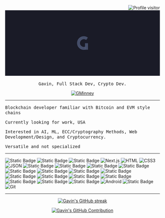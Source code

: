 <a href="https://komarev.com/ghpvc/?username=GMinney">
  <img align="right" src="https://komarev.com/ghpvc/?username=GMinney&label=Visitors&color=0e75b6&style=flat" alt="Profile visitor" />
</a>
<br>
<picture>
   <source media="(prefers-color-scheme: dark)" srcset="/GStock Background.png">
   <source media="(prefers-color-scheme: light)" srcset="/GStock Background.png">
   <img alt="GMinney" src="/GStock Background.png">
</picture>


<p align="center">
  <samp>Gavin, Full Stack Dev, Crypto Dev.</samp>
</p>


<p align="center">
  <a href="https://www.linkedin.com/in/gminney/" target="_blank">
    <img src="https://img.shields.io/badge/LinkedIn-0077B5?style=for-the-badge&logo=linkedin&logoColor=white" alt="GMinney"/>
 </a>
</p>

<hr/>

<samp>Blockchain developer familiar with Bitcoin and EVM style chains</samp>
  
<samp>Currently looking for work, USA</samp>
  
<samp>Interested in AI, ML, ECC/Cryptography Methods, Web Development/Design, and Cryptocurrency.</samp>

<samp>Versatile and not specialized</samp>

<hr/>

<!--https://simpleicons.org/ and https://shields.io/badges-->
![Static Badge](https://img.shields.io/badge/Javascript-white?style=for-the-badge&logo=javascript&logoColor=%23FFFFFF&color=%23DDBB00)
![Static Badge](https://img.shields.io/badge/React-white?style=for-the-badge&logo=react&logoColor=%23FFFFFF&color=%2341DAFB)
![Static Badge](https://img.shields.io/badge/Node.js-white?style=for-the-badge&logo=node.js&logoColor=%23FFFFFF&color=%23339933)
![Next.js](https://img.shields.io/badge/next.js-000000?style=for-the-badge&logo=nextdotjs&logoColor=white)
![HTML](https://img.shields.io/badge/HTML5-E34F26?style=for-the-badge&logo=html5&logoColor=white)
![CSS3](https://img.shields.io/badge/CSS3-1572B6?style=for-the-badge&logo=css3&logoColor=white)
![JSON](https://img.shields.io/badge/JSON-white?style=for-the-badge&logo=json&logoColor=%23FFFFFF&color=%23000000)
![Static Badge](https://img.shields.io/badge/Python-white?style=for-the-badge&logo=python&logoColor=%23FFFFFF&color=%233776AB)
![Static Badge](https://img.shields.io/badge/C-white?style=for-the-badge&logo=c&logoColor=%23FFFFFF&color=%23343434)
![Static Badge](https://img.shields.io/badge/C%2B%2B-white?style=for-the-badge&logo=c%2B%2B&logoColor=%23FFFFFF&color=%2300599C)
![Static Badge](https://img.shields.io/badge/C%23-white?style=for-the-badge&logo=csharp&logoColor=%23FFFFFF&color=%23512BD4)
![Static Badge](https://img.shields.io/badge/GoLang-white?style=for-the-badge&logo=go&logoColor=%23FFFFFF&color=%2300ADD8)
![Static Badge](https://img.shields.io/badge/MySQL-white?style=for-the-badge&logo=mysql&logoColor=%23FFFFFF&color=%234479A1)
![Static Badge](https://img.shields.io/badge/PostgreSQL-white?style=for-the-badge&logo=postgresql&logoColor=%23FFFFFF&color=%234169E1)
![Static Badge](https://img.shields.io/badge/Swift-white?style=for-the-badge&logo=swift&logoColor=%23FFFFFF&color=%23F05138)
![Static Badge](https://img.shields.io/badge/TensorFlow-white?style=for-the-badge&logo=tensorflow&logoColor=%23FFFFFF&color=%23FF6F00)
![Static Badge](https://img.shields.io/badge/Keras-white?style=for-the-badge&logo=keras&logoColor=%23FFFFFF&color=%23D00000)
![Static Badge](https://img.shields.io/badge/WebGL-white?style=for-the-badge&logo=webgl&logoColor=%23FFFFFF&color=%23990000)
![Static Badge](https://img.shields.io/badge/ThreeJS-white?style=for-the-badge&logo=three.js&logoColor=%23FFFFFF&color=%23000000)
![Static Badge](https://img.shields.io/badge/.NET-white?style=for-the-badge&logo=.net&logoColor=%23FFFFFF&color=%23512BD4)
![Static Badge](https://img.shields.io/badge/Visual%20Studio-white?style=for-the-badge&logo=visualstudio&logoColor=%23FFFFFF&color=%235C2D91)
![Static Badge](https://img.shields.io/badge/VSCode-white?style=for-the-badge&logo=visualstudiocode&logoColor=%23FFFFFF&color=%23007ACC)
![Android](https://img.shields.io/badge/Android-white?style=for-the-badge&logo=android&logoColor=%23FFFFFF&color=%233DDC84)
![Static Badge](https://img.shields.io/badge/IntelliJ-white?style=for-the-badge&logo=intellijidea&logoColor=%23FFFFFF&color=%23000000)
![Git](https://img.shields.io/badge/Git-F05032?style=for-the-badge&logo=git&logoColor=white)

<hr/>

<!-- STATS SECTION -->
<p align="center">
  <a href="https://github.com/GMinney">
    <img src="https://streak-stats.demolab.com/?user=GMinney&background=1a1b27&hide_border=true&ring=BF91F3&fire=BF91F3&currStreakLabel=388BFD&sideLabels=388BFD&currStreakNum=26AEA2&sideNums=388BFD&dates=26AEA2" alt="Gavin's GitHub streak"/>
  </a>
</p>

<p align="center">
  <a href="https://github.com/GMinney">
    <img src="http://github-profile-summary-cards.vercel.app/api/cards/profile-details?username=GMinney&theme=tokyonight" alt="Gavin's GitHub Contribution"/>
  </a>
</p>
<!-- Vercel - Github-readme-stats -->
<!-- <p align="center" align-items="baseline">
  <a href="https://github.com/GMinney/github-readme-stats">
    <img height=200 align="center" src="https://github-readme-stats-ochre-phi-61.vercel.app/api/?username=GMinney&theme=tokyonight&hide_border=true" />
  </a>
  <a href="https://github.com/GMinney/github-readme-stats">
    <img height=200 align="center" src="https://github-readme-stats-ochre-phi-61.vercel.app/api/top-langs/?username=GMinney&layout=compact&langs_count=8&card_width=300&theme=tokyonight&hide_border=true" />
  </a>
</p> -->
<!-- Vercel - Github-activity-graphs -->
<!-- <p align="center">
  <a href="https://github.com/GMinney">
    <img src="https://github-readme-activity-graph-gavin-minneys-projects.vercel.app/graph?username=GMinney&custom_title=Gavin's%20GitHub%20Activity%20Graph&theme=tokyo-night&hide_border=true" alt="Gavin's GitHub Contribution"/>
  </a>
</p>
 -->
